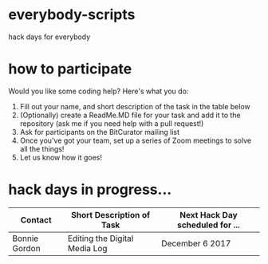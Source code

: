 # everybody-scripts
hack days for everybody

# how to participate
Would you like some coding help? Here's what you do:
1. Fill out your name, and short description of the task in the table below
2. (Optionally) create a ReadMe.MD file for your task and add it to the repository (ask me if you need help with a pull request!)
3. Ask for participants on the BitCurator mailing list
4. Once you've got your team, set up a series of Zoom meetings to solve all the things!
5. Let us know how it goes!

# hack days in progress...
| Contact | Short Description of Task | Next Hack Day scheduled for ... |
|---------|---------------------------|---------------------------------|
| Bonnie Gordon | Editing the Digital Media Log | December 6 2017 |


